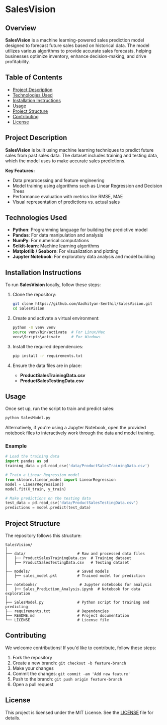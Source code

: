 # SalesVision

## Overview
**SalesVision** is a machine learning-powered sales prediction model designed to forecast future sales based on historical data. The model utilizes various algorithms to provide accurate sales forecasts, helping businesses optimize inventory, enhance decision-making, and drive profitability.

## Table of Contents
- [Project Description](#project-description)
- [Technologies Used](#technologies-used)
- [Installation Instructions](#installation-instructions)
- [Usage](#usage)
- [Project Structure](#project-structure)
- [Contributing](#contributing)
- [License](#license)

## Project Description
**SalesVision** is built using machine learning techniques to predict future sales from past sales data. The dataset includes training and testing data, which the model uses to make accurate sales predictions.

**Key Features:**
- Data preprocessing and feature engineering
- Model training using algorithms such as Linear Regression and Decision Trees
- Performance evaluation with metrics like RMSE, MAE
- Visual representation of predictions vs. actual sales

## Technologies Used
- **Python**: Programming language for building the predictive model
- **Pandas**: For data manipulation and analysis
- **NumPy**: For numerical computations
- **Scikit-learn**: Machine learning algorithms
- **Matplotlib / Seaborn**: For visualization and plotting
- **Jupyter Notebook**: For exploratory data analysis and model building

## Installation Instructions
To run **SalesVision** locally, follow these steps:

1. Clone the repository:
   ```bash
   git clone https://github.com/Aadhityan-Senthil/SalesVision.git
   cd SalesVision
   ```

2. Create and activate a virtual environment:
   ```bash
   python -m venv venv
   source venv/bin/activate  # For Linux/Mac
   venv\Scripts\activate     # For Windows
   ```

3. Install the required dependencies:
   ```bash
   pip install -r requirements.txt
   ```

4. Ensure the data files are in place:
   - **ProductSalesTrainingData.csv**
   - **ProductSalesTestingData.csv**

## Usage
Once set up, run the script to train and predict sales:

```bash
python SalesModel.py
```

Alternatively, if you're using a Jupyter Notebook, open the provided notebook files to interactively work through the data and model training.

### Example

```python
# Load the training data
import pandas as pd
training_data = pd.read_csv('data/ProductSalesTrainingData.csv')

# Train a Linear Regression model
from sklearn.linear_model import LinearRegression
model = LinearRegression()
model.fit(X_train, y_train)

# Make predictions on the testing data
test_data = pd.read_csv('data/ProductSalesTestingData.csv')
predictions = model.predict(test_data)
```

## Project Structure
The repository follows this structure:

```
SalesVision/
│
├── data/                       # Raw and processed data files
│   ├── ProductSalesTrainingData.csv  # Training dataset
│   ├── ProductSalesTestingData.csv   # Testing dataset
│
├── models/                     # Saved models
│   ├── sales_model.pkl         # Trained model for prediction
│
├── notebooks/                   # Jupyter notebooks for analysis
│   ├── Sales_Prediction_Analysis.ipynb  # Notebook for data exploration
│
├── SalesModel.py               # Python script for training and predicting
├── requirements.txt            # Dependencies
├── README.md                   # Project documentation
└── LICENSE                     # License file
```

## Contributing
We welcome contributions! If you'd like to contribute, follow these steps:
1. Fork the repository
2. Create a new branch: `git checkout -b feature-branch`
3. Make your changes
4. Commit the changes: `git commit -am 'Add new feature'`
5. Push to the branch: `git push origin feature-branch`
6. Open a pull request

## License
This project is licensed under the MIT License. See the [LICENSE](LICENSE) file for details.
